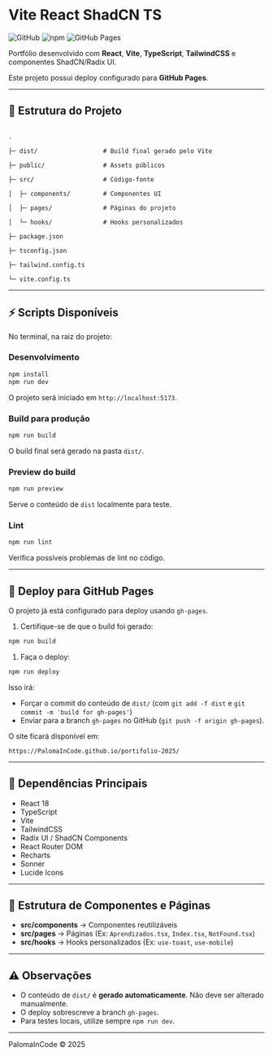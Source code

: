 # Vite React ShadCN TS

![GitHub](https://img.shields.io/github/license/PalomaInCode/portifolio-2025)
![npm](https://img.shields.io/npm/v/vite_react_shadcn_ts)
![GitHub Pages](https://img.shields.io/github/deployments/PalomaInCode/portifolio-2025/gh-pages)

Portfólio desenvolvido com **React**, **Vite**, **TypeScript**, **TailwindCSS** e componentes ShadCN/Radix UI.

Este projeto possui deploy configurado para **GitHub Pages**.

---

## 🌳 Estrutura do Projeto

```

.

├─ dist/                  # Build final gerado pelo Vite

├─ public/                # Assets públicos

├─ src/                   # Código-fonte

│  ├─ components/         # Componentes UI

│  ├─ pages/              # Páginas do projeto

│  └─ hooks/              # Hooks personalizados

├─ package.json

├─ tsconfig.json

├─ tailwind.config.ts

└─ vite.config.ts

```

---

## ⚡ Scripts Disponíveis

No terminal, na raiz do projeto:

### Desenvolvimento

```bash
npm install
npm run dev

```

O projeto será iniciado em `http://localhost:5173`.

### Build para produção

```bash
npm run build

```

O build final será gerado na pasta `dist/`.

### Preview do build

```bash
npm run preview

```

Serve o conteúdo de `dist` localmente para teste.

### Lint

```bash
npm run lint

```

Verifica possíveis problemas de lint no código.

---

## 🚀 Deploy para GitHub Pages

O projeto já está configurado para deploy usando `gh-pages`.

1. Certifique-se de que o build foi gerado:

```bash
npm run build

```

1. Faça o deploy:

```bash
npm run deploy

```

Isso irá:

- Forçar o commit do conteúdo de `dist/` (com `git add -f dist` e `git commit -m 'build for gh-pages'`)
- Enviar para a branch `gh-pages` no GitHub (`git push -f origin gh-pages`).

O site ficará disponível em:

```
https://PalomaInCode.github.io/portifolio-2025/

```

---

## 🧩 Dependências Principais

- React 18
- TypeScript
- Vite
- TailwindCSS
- Radix UI / ShadCN Components
- React Router DOM
- Recharts
- Sonner
- Lucide Icons

---

## 📂 Estrutura de Componentes e Páginas

- **src/components** → Componentes reutilizáveis
- **src/pages** → Páginas (Ex: `Aprendizados.tsx`, `Index.tsx`, `NotFound.tsx`)
- **src/hooks** → Hooks personalizados (Ex: `use-toast`, `use-mobile`)

---

## ⚠️ Observações

- O conteúdo de `dist/` é **gerado automaticamente**. Não deve ser alterado manualmente.
- O deploy sobrescreve a branch `gh-pages`.
- Para testes locais, utilize sempre `npm run dev`.

---

PalomaInCode © 2025
